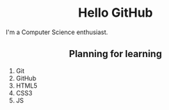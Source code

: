 <h1 align="center">Hello GitHub</h1>
  <p align="justify">  I'm  a Computer Science enthusiast. </p>
<h2 align="center">Planning for learning</h2>
  <ol>
     <li>Git</li>
     <li>GitHub</li>
     <li>HTML5</li>
     <li>CSS3</li>
     <li>JS</li>
  </ol>

